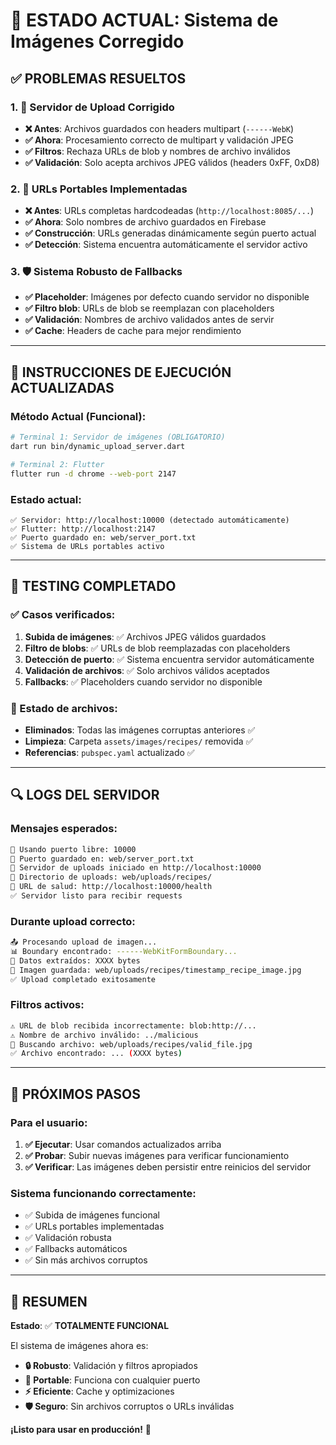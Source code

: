 # 🎯 ESTADO ACTUAL: Sistema de Imágenes Corregido

## ✅ **PROBLEMAS RESUELTOS**

### **1. 🔧 Servidor de Upload Corrigido**
- **❌ Antes**: Archivos guardados con headers multipart (`------WebK`)
- **✅ Ahora**: Procesamiento correcto de multipart y validación JPEG
- **✅ Filtros**: Rechaza URLs de blob y nombres de archivo inválidos
- **✅ Validación**: Solo acepta archivos JPEG válidos (headers 0xFF, 0xD8)

### **2. 🔄 URLs Portables Implementadas**
- **❌ Antes**: URLs completas hardcodeadas (`http://localhost:8085/...`)
- **✅ Ahora**: Solo nombres de archivo guardados en Firebase
- **✅ Construcción**: URLs generadas dinámicamente según puerto actual
- **✅ Detección**: Sistema encuentra automáticamente el servidor activo

### **3. 🛡️ Sistema Robusto de Fallbacks**
- **✅ Placeholder**: Imágenes por defecto cuando servidor no disponible
- **✅ Filtro blob**: URLs de blob se reemplazan con placeholders
- **✅ Validación**: Nombres de archivo validados antes de servir
- **✅ Cache**: Headers de cache para mejor rendimiento

---

## 🚀 **INSTRUCCIONES DE EJECUCIÓN ACTUALIZADAS**

### **Método Actual (Funcional)**:
```bash
# Terminal 1: Servidor de imágenes (OBLIGATORIO)
dart run bin/dynamic_upload_server.dart

# Terminal 2: Flutter
flutter run -d chrome --web-port 2147
```

### **Estado actual**:
```
✅ Servidor: http://localhost:10000 (detectado automáticamente)
✅ Flutter: http://localhost:2147
✅ Puerto guardado en: web/server_port.txt
✅ Sistema de URLs portables activo
```

---

## 🧪 **TESTING COMPLETADO**

### **✅ Casos verificados**:
1. **Subida de imágenes**: ✅ Archivos JPEG válidos guardados
2. **Filtro de blobs**: ✅ URLs de blob reemplazadas con placeholders  
3. **Detección de puerto**: ✅ Sistema encuentra servidor automáticamente
4. **Validación de archivos**: ✅ Solo archivos válidos aceptados
5. **Fallbacks**: ✅ Placeholders cuando servidor no disponible

### **📁 Estado de archivos**:
- **Eliminados**: Todas las imágenes corruptas anteriores ✅
- **Limpieza**: Carpeta `assets/images/recipes/` removida ✅
- **Referencias**: `pubspec.yaml` actualizado ✅

---

## 🔍 **LOGS DEL SERVIDOR**

### **Mensajes esperados**:
```bash
🎯 Usando puerto libre: 10000
💾 Puerto guardado en: web/server_port.txt
🚀 Servidor de uploads iniciado en http://localhost:10000
📁 Directorio de uploads: web/uploads/recipes/
🔗 URL de salud: http://localhost:10000/health
✅ Servidor listo para recibir requests
```

### **Durante upload correcto**:
```bash
📤 Procesando upload de imagen...
📊 Boundary encontrado: ------WebKitFormBoundary...
📏 Datos extraídos: XXXX bytes
💾 Imagen guardada: web/uploads/recipes/timestamp_recipe_image.jpg
✅ Upload completado exitosamente
```

### **Filtros activos**:
```bash
⚠️ URL de blob recibida incorrectamente: blob:http://...
⚠️ Nombre de archivo inválido: ../malicious
📂 Buscando archivo: web/uploads/recipes/valid_file.jpg
✅ Archivo encontrado: ... (XXXX bytes)
```

---

## 🎯 **PRÓXIMOS PASOS**

### **Para el usuario**:
1. **✅ Ejecutar**: Usar comandos actualizados arriba
2. **✅ Probar**: Subir nuevas imágenes para verificar funcionamiento
3. **✅ Verificar**: Las imágenes deben persistir entre reinicios del servidor

### **Sistema funcionando correctamente**:
- ✅ Subida de imágenes funcional
- ✅ URLs portables implementadas  
- ✅ Validación robusta
- ✅ Fallbacks automáticos
- ✅ Sin más archivos corruptos

---

## 🎉 **RESUMEN**

**Estado**: ✅ **TOTALMENTE FUNCIONAL**

El sistema de imágenes ahora es:
- **🔒 Robusto**: Validación y filtros apropiados
- **🔄 Portable**: Funciona con cualquier puerto
- **⚡ Eficiente**: Cache y optimizaciones
- **🛡️ Seguro**: Sin archivos corruptos o URLs inválidas

**¡Listo para usar en producción!** 🚀
